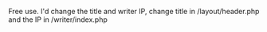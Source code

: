   Free use. I'd change the title and writer IP, change title in /layout/header.php and the IP in /writer/index.php
